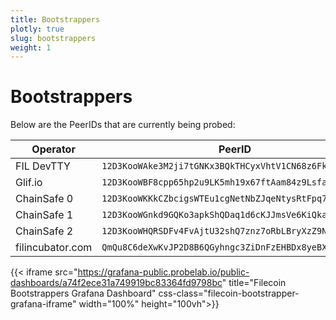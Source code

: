 ```yaml
---
title: Bootstrappers
plotly: true
slug: bootstrappers
weight: 1
---
```


# Bootstrappers

Below are the PeerIDs that are currently being probed:

| Operator| PeerID |
|---|---|
|FIL DevTTY| `12D3KooWAke3M2ji7tGNKx3BQkTHCyxVhtV1CN68z6Fkrpmfr37F`|
|Glif.io| `12D3KooWBF8cpp65hp2u9LK5mh19x67ftAam84z9LsfaquTDSBpt`|
|ChainSafe 0| `12D3KooWKKkCZbcigsWTEu1cgNetNbZJqeNtysRtFpq7DTqw3eqH`|
|ChainSafe 1| `12D3KooWGnkd9GQKo3apkShQDaq1d6cKJJmsVe6KiQkacUk1T8oZ`|
|ChainSafe 2| `12D3KooWHQRSDFv4FvAjtU32shQ7znz7oRbLBryXzZ9NMK2feyyH`|
|filincubator.com| `QmQu8C6deXwKvJP2D8B6QGyhngc3ZiDnFzEHBDx8yeBXST`|
	
{{< iframe src="https://grafana-public.probelab.io/public-dashboards/a74f2ece31a749919bc83364fd9798bc" title="Filecoin Bootstrappers Grafana Dashboard" css-class="filecoin-bootstrapper-grafana-iframe" width="100%" height="100vh">}}
